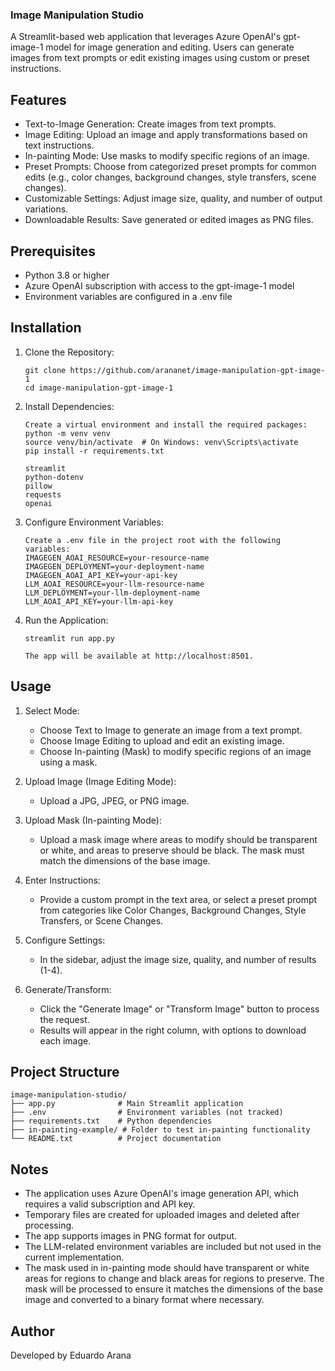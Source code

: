 ### Image Manipulation Studio

A Streamlit-based web application that leverages Azure OpenAI's gpt-image-1 model for image generation and editing. Users can generate images from text prompts or edit existing images using custom or preset instructions.

## Features

- Text-to-Image Generation: Create images from text prompts.
- Image Editing: Upload an image and apply transformations based on text instructions.
- In-painting Mode: Use masks to modify specific regions of an image.
- Preset Prompts: Choose from categorized preset prompts for common edits (e.g., color changes, background changes, style transfers, scene changes).
- Customizable Settings: Adjust image size, quality, and number of output variations.
- Downloadable Results: Save generated or edited images as PNG files.

## Prerequisites

- Python 3.8 or higher
- Azure OpenAI subscription with access to the gpt-image-1 model
- Environment variables are configured in a .env file

## Installation

1. Clone the Repository:
   ```
   git clone https://github.com/arananet/image-manipulation-gpt-image-1
   cd image-manipulation-gpt-image-1
   ```

3. Install Dependencies:
   ```
   Create a virtual environment and install the required packages:
   python -m venv venv
   source venv/bin/activate  # On Windows: venv\Scripts\activate
   pip install -r requirements.txt

   streamlit
   python-dotenv
   pillow
   requests
   openai

   ```

5. Configure Environment Variables:
   ```
   Create a .env file in the project root with the following variables:
   IMAGEGEN_AOAI_RESOURCE=your-resource-name
   IMAGEGEN_DEPLOYMENT=your-deployment-name
   IMAGEGEN_AOAI_API_KEY=your-api-key
   LLM_AOAI_RESOURCE=your-llm-resource-name
   LLM_DEPLOYMENT=your-llm-deployment-name
   LLM_AOAI_API_KEY=your-llm-api-key
   ```

7. Run the Application:
   ```
   streamlit run app.py

   The app will be available at http://localhost:8501.
   ```

## Usage

1. Select Mode:
   - Choose Text to Image to generate an image from a text prompt.
   - Choose Image Editing to upload and edit an existing image.
   - Choose In-painting (Mask) to modify specific regions of an image using a mask.

2. Upload Image (Image Editing Mode):
   - Upload a JPG, JPEG, or PNG image.
  
3. Upload Mask (In-painting Mode):
   - Upload a mask image where areas to modify should be transparent or white, and areas to preserve should be black. The mask must match the dimensions of the base image.

4. Enter Instructions:
   - Provide a custom prompt in the text area, or select a preset prompt from categories like Color Changes, Background Changes, Style Transfers, or Scene Changes.

5. Configure Settings:
   - In the sidebar, adjust the image size, quality, and number of results (1-4).

6. Generate/Transform:
   - Click the "Generate Image" or "Transform Image" button to process the request.
   - Results will appear in the right column, with options to download each image.

## Project Structure
```
image-manipulation-studio/
├── app.py              # Main Streamlit application
├── .env                # Environment variables (not tracked)
├── requirements.txt    # Python dependencies
├── in-painting-example/ # Folder to test in-painting functionality
└── README.txt          # Project documentation
```

## Notes

- The application uses Azure OpenAI's image generation API, which requires a valid subscription and API key.
- Temporary files are created for uploaded images and deleted after processing.
- The app supports images in PNG format for output.
- The LLM-related environment variables are included but not used in the current implementation.
- The mask used in in-painting mode should have transparent or white areas for regions to change and black areas for regions to preserve. The mask will be processed to ensure it matches the dimensions of the base image and converted to a binary format where necessary.

## Author

Developed by Eduardo Arana
